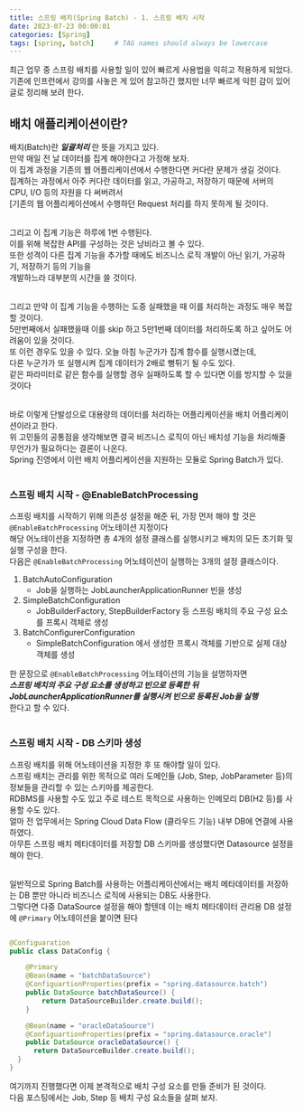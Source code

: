 ```yaml
---
title: 스프링 배치(Spring Batch) - 1. 스프링 배치 시작
date: 2023-07-23 00:00:01
categories: [Spring]
tags: [spring, batch]     # TAG names should always be lowercase
---
```


최근 업무 중 스프링 배치를 사용할 일이 있어 빠르게 사용법을 익히고 적용하게 되었다.<br>
기존에 인프런에서 강의를 사놓은 게 있어 참고하긴 했지만 너무 빠르게 익힌 감이 있어 글로 정리해 보려 한다.<br>

## 배치 애플리케이션이란?

배치(Batch)란 ***일괄처리*** 란 뜻을 가지고 있다.<br>
만약 매일 전 날 데이터를 집계 해야한다고 가정해 보자.<br>
이 집계 과정을 기존의 웹 어플리케이션에서 수행한다면 커다란 문제가 생길 것이다.<br>
집계하는 과정에서 아주 커다란 데이터를 읽고, 가공하고, 저장하기 때문에 서버의 CPU, I/O 등의 자원을 다 써버려서<br>
[기존의 웹 어플리케이션에서 수행하던 Request 처리를 하지 못하게 될 것이다.<br><br>

그리고 이 집계 기능은 하루에 1번 수행된다.<br>
이를 위해 복잡한 API를 구성하는 것은 낭비라고 볼 수 있다.<br>
또한 성격이 다른 집계 기능을 추가할 때에도 비즈니스 로직 개발이 아닌 읽기, 가공하기, 저장하기 등의 기능을 <br>
개발하느라 대부분의 시간을 쓸 것이다. <br><br>

그리고 만약 이 집계 기능을 수행하는 도중 실패했을 때 이를 처리하는 과정도 매우 복잡할 것이다. <br>
5만번째에서 실패했을때 이를 skip 하고 5만1번째 데이터를 처리하도록 하고 싶어도 어려움이 있을 것이다. <br>
또 이런 경우도 있을 수 있다. 오늘 아침 누군가가 집계 함수를 실행시켰는데, <br>
다른 누군가가 또 실행시켜 집계 데이터가 2배로 뻥튀기 될 수도 있다. <br>
같은 파라미터로 같은 함수를 실행할 경우 실패하도록 할 수 있다면 이를 방지할 수 있을 것이다 <br><br>

바로 이렇게 단발성으로 대용량의 데이터를 처리하는 어플리케이션을 배치 어플리케이션이라고 한다. <br>
위 고민들의 공통점을 생각해보면 결국 비즈니스 로직이 아닌 배치성 기능을 처리해줄 무언가가 필요하다는 결론이 나온다.<br>
Spring 진영에서 이런 배치 어플리케이션을 지원하는 모듈로 Spring Batch가 있다. <br><br>


### 스프링 배치 시작 - @EnableBatchProcessing

스프링 배치를 시작하기 위해 의존성 설정을 해준 뒤, 가장 먼저 해야 할 것은 ```@EnableBatchProcessing``` 어노테이션 지정이다 <br>
해당 어노테이션을 지정하면 총 4개의 설정 클래스를 실행시키고 배치의 모든 초기화 및 실행 구성을 한다. <br>
다음은 ```@EnableBatchProcessing``` 어노테이션이 실행하는 3개의 설정 클래스이다.<br>

1. BatchAutoConfiguration
   - Job을 실행하는 JobLauncherApplicationRunner 빈을 생성
2. SimpleBatchConfiguration
   - JobBuilderFactory, StepBuilderFactory 등 스프링 배치의 주요 구성 요소를 프록시 객체로 생성
3. BatchConfigurerConfiguration
   - SimpleBatchConfiguration 에서 생성한 프록시 객체를 기반으로 실제 대상 객체를 생성

한 문장으로 ```@EnableBatchProcessing``` 어노테이션의 기능을 설명하자면 <br>
***스프링 배치의 주요 구성 요소를 생성하고 빈으로 등록한 뒤 JobLauncherApplicationRunner를 실행시켜 빈으로 등록된 Job을 실행***<br>
한다고 할 수 있다.<br><br>


### 스프링 배치 시작 - DB 스키마 생성

스프링 배치를 위해 어노테이션을 지정한 후 또 해야할 일이 있다. <br>
스프링 배치는 관리를 위한 목적으로 여러 도메인들 (Job, Step, JobParameter 등)의 정보들을 관리할 수 있는 스키마를 제공한다.<br>
RDBMS를 사용할 수도 있고 주로 테스트 목적으로 사용하는 인메모리 DB(H2 등)를 사용할 수도 있다.<br>
얼마 전 업무에서는 Spring Cloud Data Flow (클라우드 기능) 내부 DB에 연결에 사용하였다. <br>
아무튼 스프링 배치 메타데이터를 저장할 DB 스키마를 생성했다면 Datasource 설정을 해야 한다. <br><br>

일반적으로 Spring Batch를 사용하는 어플리케이션에서는 배치 메타데이터를 저장하는 DB 뿐만 아니라 비즈니스 로직에 사용되는 DB도 사용한다. <br>
그렇다면 다중 DataSource 설정을 해야 할텐데 이는 배치 메타데이터 관리용 DB 설정에 ```@Primary``` 어노테이션을 붙이면 된다

```java

@Configuaration
public class DataConfig {

    @Primary
    @Bean(name = "batchDataSource")
    @ConfiguartionProperties(prefix = "spring.datasource.batch")
    public DataSource batchDataSource() {
        return DataSourceBuilder.create.build();
    }

    @Bean(name = "oracleDataSource")
    @ConfiguartionProperties(prefix = "spring.datasource.oracle")
    public DataSource oracleDataSource() {
      return DataSourceBuilder.create.build();
  }
}
```

여기까지 진행했다면 이제 본격적으로 배치 구성 요소를 만들 준비가 된 것이다.<br>
다음 포스팅에서는 Job, Step 등 배치 구성 요소들을 살펴 보자.
